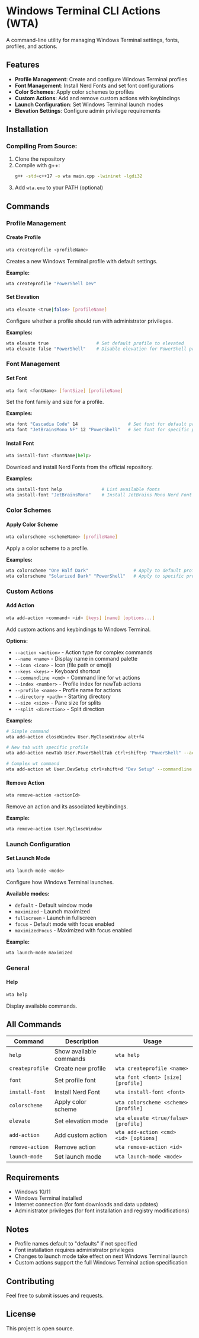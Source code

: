 # Windows Terminal CLI Actions (WTA)

A command-line utility for managing Windows Terminal settings, fonts, profiles, and actions.

## Features

- **Profile Management**: Create and configure Windows Terminal profiles
- **Font Management**: Install Nerd Fonts and set font configurations
- **Color Schemes**: Apply color schemes to profiles
- **Custom Actions**: Add and remove custom actions with keybindings
- **Launch Configuration**: Set Windows Terminal launch modes
- **Elevation Settings**: Configure admin privilege requirements

## Installation

### Compiling From Source:

1. Clone the repository
2. Compile with g++:
   ```bash
   g++ -std=c++17 -o wta main.cpp -lwininet -lgdi32
   ```
3. Add `wta.exe` to your PATH (optional)

## Commands

### Profile Management

#### Create Profile

```bash
wta createprofile <profileName>
```

Creates a new Windows Terminal profile with default settings.

**Example:**

```bash
wta createprofile "PowerShell Dev"
```

#### Set Elevation

```bash
wta elevate <true|false> [profileName]
```

Configure whether a profile should run with administrator privileges.

**Examples:**

```bash
wta elevate true                  # Set default profile to elevated
wta elevate false "PowerShell"    # Disable elevation for PowerShell profile
```

### Font Management

#### Set Font

```bash
wta font <fontName> [fontSize] [profileName]
```

Set the font family and size for a profile.

**Examples:**

```bash
wta font "Cascadia Code" 14                   # Set font for default profile
wta font "JetBrainsMono NF" 12 "PowerShell"   # Set font for specific profile
```

#### Install Font

```bash
wta install-font <fontName|help>
```

Download and install Nerd Fonts from the official repository.

**Examples:**

```bash
wta install-font help               # List available fonts
wta install-font "JetBrainsMono"    # Install JetBrains Mono Nerd Font
```

### Color Schemes

#### Apply Color Scheme

```bash
wta colorscheme <schemeName> [profileName]
```

Apply a color scheme to a profile.

**Examples:**

```bash
wta colorscheme "One Half Dark"                 # Apply to default profile
wta colorscheme "Solarized Dark" "PowerShell"   # Apply to specific profile
```

### Custom Actions

#### Add Action

```bash
wta add-action <command> <id> [keys] [name] [options...]
```

Add custom actions and keybindings to Windows Terminal.

**Options:**

- `--action <action>` - Action type for complex commands
- `--name <name>` - Display name in command palette
- `--icon <icon>` - Icon (file path or emoji)
- `--keys <keys>` - Keyboard shortcut
- `--commandline <cmd>` - Command line for `wt` actions
- `--index <number>` - Profile index for newTab actions
- `--profile <name>` - Profile name for actions
- `--directory <path>` - Starting directory
- `--size <size>` - Pane size for splits
- `--split <direction>` - Split direction

**Examples:**

```bash
# Simple command
wta add-action closeWindow User.MyCloseWindow alt+f4

# New tab with specific profile
wta add-action newTab User.PowerShellTab ctrl+shift+p "PowerShell" --action newTab --profile "PowerShell"

# Complex wt command
wta add-action wt User.DevSetup ctrl+shift+d "Dev Setup" --commandline "new-tab pwsh.exe ; split-pane -p \"Command Prompt\""
```

#### Remove Action

```bash
wta remove-action <actionId>
```

Remove an action and its associated keybindings.

**Example:**

```bash
wta remove-action User.MyCloseWindow
```

### Launch Configuration

#### Set Launch Mode

```bash
wta launch-mode <mode>
```

Configure how Windows Terminal launches.

**Available modes:**

- `default` - Default window mode
- `maximized` - Launch maximized
- `fullscreen` - Launch in fullscreen
- `focus` - Default mode with focus enabled
- `maximizedFocus` - Maximized with focus enabled

**Example:**

```bash
wta launch-mode maximized
```

### General

#### Help

```bash
wta help
```

Display available commands.

## All Commands

| Command         | Description             | Usage                                 |
| --------------- | ----------------------- | ------------------------------------- |
| `help`          | Show available commands | `wta help`                            |
| `createprofile` | Create new profile      | `wta createprofile <name>`            |
| `font`          | Set profile font        | `wta font <font> [size] [profile]`    |
| `install-font`  | Install Nerd Font       | `wta install-font <font>`             |
| `colorscheme`   | Apply color scheme      | `wta colorscheme <scheme> [profile]`  |
| `elevate`       | Set elevation mode      | `wta elevate <true/false> [profile]`  |
| `add-action`    | Add custom action       | `wta add-action <cmd> <id> [options]` |
| `remove-action` | Remove action           | `wta remove-action <id>`              |
| `launch-mode`   | Set launch mode         | `wta launch-mode <mode>`              |

## Requirements

- Windows 10/11
- Windows Terminal installed
- Internet connection (for font downloads and data updates)
- Administrator privileges (for font installation and registry modifications)

## Notes

- Profile names default to "defaults" if not specified
- Font installation requires administrator privileges
- Changes to launch mode take effect on next Windows Terminal launch
- Custom actions support the full Windows Terminal action specification

## Contributing

Feel free to submit issues and requests.

## License

This project is open source.
